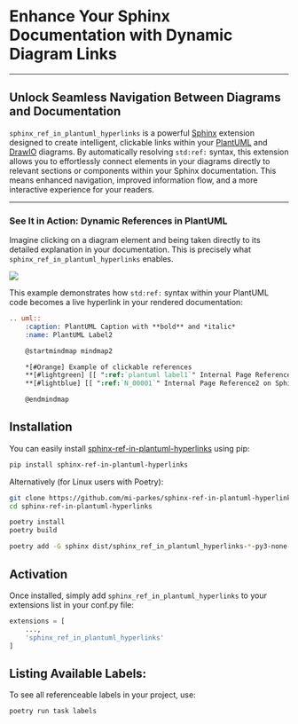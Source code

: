 # Enhance Your Sphinx Documentation with Dynamic Diagram Links

---

## Unlock Seamless Navigation Between Diagrams and Documentation

`sphinx_ref_in_plantuml_hyperlinks` is a powerful [Sphinx](https://www.sphinx-doc.org/en/master/index.html) extension designed to create intelligent, clickable links within your [PlantUML](https://plantuml.com) and [DrawIO](https://pypi.org/project/sphinxcontrib-drawio/) diagrams. By automatically resolving `std:ref:` syntax, this extension allows you to effortlessly connect elements in your diagrams directly to relevant sections or components within your Sphinx documentation. This means enhanced navigation, improved information flow, and a more interactive experience for your readers.

---

### See It in Action: Dynamic References in PlantUML

Imagine clicking on a diagram element and being taken directly to its detailed explanation in your documentation. This is precisely what `sphinx_ref_in_plantuml_hyperlinks` enables.

![](https://mi-parkes.github.io/sphinx-ref-in-plantuml-hyperlinks/_images/refInPlantuml.png)

This example demonstrates how `std:ref:` syntax within your PlantUML code becomes a live hyperlink in your rendered documentation:

```rst
.. uml::
    :caption: PlantUML Caption with **bold** and *italic*
    :name: PlantUML Label2

    @startmindmap mindmap2

    *[#Orange] Example of clickable references
    **[#lightgreen] [[ ":ref:`plantuml label1`" Internal Page Reference1 ]]
    **[#lightblue] [[ ":ref:`N_00001`" Internal Page Reference2 on Sphinx-Needs ]]

    @endmindmap
```
## Installation

You can easily install [sphinx-ref-in-plantuml-hyperlinks](https://pypi.org/project/sphinx-ref-in-plantuml-hyperlinks/) using pip:

```bash
pip install sphinx-ref-in-plantuml-hyperlinks
```

Alternatively (for Linux users with Poetry):

```bash
git clone https://github.com/mi-parkes/sphinx-ref-in-plantuml-hyperlinks.git
cd sphinx-ref-in-plantuml-hyperlinks

poetry install
poetry build

poetry add -G sphinx dist/sphinx_ref_in_plantuml_hyperlinks-*-py3-none-any.whl
```

## Activation

Once installed, simply add `sphinx_ref_in_plantuml_hyperlinks` to your extensions list in your conf.py file:

```python
extensions = [
    ...,
    'sphinx_ref_in_plantuml_hyperlinks'
]
```

## Listing Available Labels:

To see all referenceable labels in your project, use:

```bash
poetry run task labels
```
